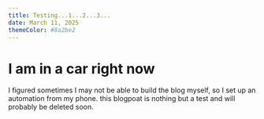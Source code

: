 ```yaml
---
title: Testing...1...2...3...
date: March 11, 2025
themeColor: #8a2be2
---
```


# I am in a car right now
I figured sometimes I may not be able to build the blog myself, so I set up an automation from my phone.
this blogpoat is nothing but a test and will probably be deleted soon.